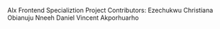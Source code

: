 Alx Frontend Specializtion Project
Contributors:
Ezechukwu Christiana Obianuju
Nneeh Daniel
Vincent Akporhuarho
